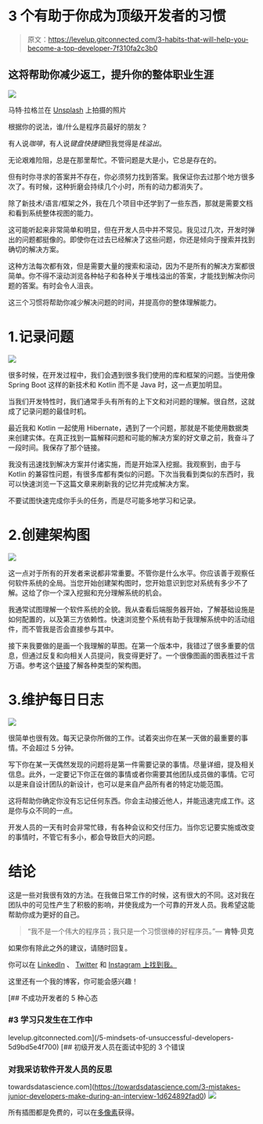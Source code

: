 # 3 个有助于你成为顶级开发者的习惯

> 原文：<https://levelup.gitconnected.com/3-habits-that-will-help-you-become-a-top-developer-7f310fa2c3b0>

## 这将帮助你减少返工，提升你的整体职业生涯

![](img/69dbd0b781df1488a412566ec4c99c90.png)

马特·拉格兰在 [Unsplash](https://unsplash.com?utm_source=medium&utm_medium=referral) 上拍摄的照片

根据你的说法，谁/什么是程序员最好的朋友？

有人说*咖啡*，有人说*键盘快捷键*但我觉得是*栈溢出*。

无论艰难险阻，总是在那里帮忙。不管问题是大是小，它总是存在的。

但有时你寻求的答案并不存在，你必须努力找到答案。我保证你去过那个地方很多次了。有时候，这种折磨会持续几个小时，所有的动力都消失了。

除了新技术/语言/框架之外，我在几个项目中还学到了一些东西，那就是需要文档和看到系统整体视图的能力。

这可能听起来非常简单和明显，但在开发人员中并不常见。我见过几次，开发时弹出的问题都挺像的。即使你在过去已经解决了这些问题，你还是倾向于搜索并找到确切的解决方案。

这种方法每次都有效，但是需要大量的搜索和滚动，因为不是所有的解决方案都很简单。你不得不滚动浏览各种帖子和各种关于堆栈溢出的答案，才能找到解决你问题的答案。有时会令人沮丧。

这三个习惯将帮助你减少解决问题的时间，并提高你的整体理解能力。

# 1.记录问题

![](img/a41b792b370810e5b46471745b99c7d8.png)

很多时候，在开发过程中，我们会遇到很多我们使用的库和框架的问题。当使用像 Spring Boot 这样的新技术和 Kotlin 而不是 Java 时，这一点更加明显。

当我们开发特性时，我们通常手头有所有的上下文和对问题的理解。很自然，这就成了记录问题的最佳时机。

最近我和 Kotlin 一起使用 Hibernate，遇到了一个问题，那就是不能使用数据类来创建实体。在真正找到一篇解释问题和可能的解决方案的好文章之前，我奋斗了一段时间。我保存了那个链接。

我没有迅速找到解决方案并付诸实施，而是开始深入挖掘。我观察到，由于与 Kotlin 的兼容性问题，有很多库都有类似的问题。下次当我看到类似的东西时，我可以快速浏览一下这篇文章来刷新我的记忆并完成解决方案。

不要试图快速完成你手头的任务，而是尽可能多地学习和记录。

# 2.创建架构图

![](img/0b8f8e073fd7c0c66121a4987a1e465f.png)

这一点对于所有的开发者来说都非常重要。不管你是什么水平。你应该善于观察任何软件系统的全局。当您开始创建架构图时，您开始意识到您对系统有多少不了解。这给了你一个深入挖掘和充分理解系统的机会。

我通常试图理解一个软件系统的全貌。我从查看后端服务器开始，了解基础设施是如何配置的，以及第三方依赖性。快速浏览整个系统有助于我理解系统中的活动组件，而不管我是否会直接参与其中。

接下来我要做的是画一个我理解的草图。在第一个版本中，我错过了很多重要的信息，但通过反复和向相关人员提问，我变得更好了。一个很像图画的图表胜过千言万语。参考这个[链接](https://www.alibabacloud.com/blog/how-to-create-an-effective-technical-architectural-diagram_596100#:~:text=An%20architectural%20diagram%20is%20a,system%20and%20its%20evolution%20roadmap.)了解各种类型的架构图。

# 3.维护每日日志

![](img/3ad9669316577f93cfd1197af0c1e6df.png)

很简单也很有效。每天记录你所做的工作。试着突出你在某一天做的最重要的事情。不会超过 5 分钟。

写下你在某一天偶然发现的问题将是第一件需要记录的事情。尽量详细，提及相关信息。此外，一定要记下你正在做的事情或者你需要其他团队成员做的事情。它可以是来自设计团队的新设计，也可以是来自产品所有者的特定功能范围。

这将帮助你确定你没有忘记任何东西。你会主动接近他人，并能迅速完成工作。这是你与众不同的一点。

开发人员的一天有时会非常忙碌，有各种会议和交付压力。当你忘记要实施或改变的事情时，不管它有多小，都会导致巨大的问题。

# 结论

这是一些对我很有效的方法。在我做日常工作的时候，这有很大的不同。这对我在团队中的可见性产生了积极的影响，并使我成为一个可靠的开发人员。我希望这能帮助你成为更好的自己。

> “我不是一个伟大的程序员；我只是一个习惯很棒的好程序员。”― **肯特·贝克**

如果你有除此之外的建议，请随时回复。

你可以在 [LinkedIn](https://www.linkedin.com/in/maniish-jaiin/) 、 [Twitter](https://twitter.com/manish_zainz1) 和 [Instagram 上找到我。](https://www.instagram.com/maniish.jaiin/)

这里还有一个我的博客，你可能会感兴趣！

[](/5-mindsets-of-unsuccessful-developers-5d9bd5e4f700) [## 不成功开发者的 5 种心态

### #3 学习只发生在工作中

levelup.gitconnected.com](/5-mindsets-of-unsuccessful-developers-5d9bd5e4f700) [](https://towardsdatascience.com/3-mistakes-junior-developers-make-during-an-interview-1d624892fad0) [## 初级开发人员在面试中犯的 3 个错误

### 对我采访软件开发人员的反思

towardsdatascience.com](https://towardsdatascience.com/3-mistakes-junior-developers-make-during-an-interview-1d624892fad0) ![](img/08411346a9793cbb891bd4f2b61585ab.png)

所有插图都是免费的，可以在[多像素](https://www.manypixels.co/gallery)获得。